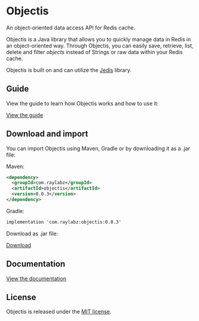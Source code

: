 # Objectis
An object-oriented data access API for Redis cache.

Objectis is a Java library that allows you to quickly manage data in Redis in an object-oriented way.
Through Objectis, you can easily save, retrieve, list, delete and filter _objects_ instead of Strings
or raw data within your Redis cache.

Objectis is built on and can utilize the [Jedis](https://github.com/redis/jedis) library.

## Guide

View the guide to learn how Objectis works and how to use it:

[View the guide](https://raylabz.github.io/objectis/)

## Download and import

You can import Objectis using Maven, Gradle or by downloading it as a .jar file:

Maven:

```xml
<dependency>
  <groupId>com.raylabz</groupId>
  <artifactId>objectis</artifactId>
  <version>0.0.3</version>
</dependency>
```

Gradle:
```xml
implementation 'com.raylabz:objectis:0.0.3'
```

Download as .jar file:

[Download](https://oss.sonatype.org/service/local/artifact/maven/redirect?r=releases&g=com.raylabz&a=objectis&v=0.0.3&e=jar)

## Documentation

[View the documentation](https://raylabz.github.io/objectis/docs/javadoc)

## License
Objectis is released under the [MIT license](https://github.com/RayLabz/objectis/blob/master/LICENSE).